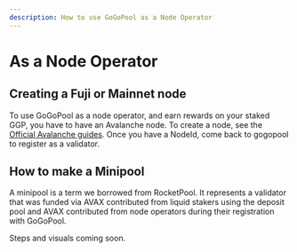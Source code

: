```yaml
---
description: How to use GoGoPool as a Node Operator
---
```


# As a Node Operator

## Creating a Fuji or Mainnet node

To use GoGoPool as a node operator, and earn rewards on your staked GGP, you have to have an Avalanche node. To create a node, see the [Official Avalanche guides](https://docs.avax.network/nodes). Once you have a NodeId, come back to gogopool to register as a validator.

## How to make a Minipool

A minipool is a term we borrowed from RocketPool. It represents a validator that was funded via AVAX contributed from liquid stakers using the deposit pool and AVAX contributed from node operators during their registration with GoGoPool.

Steps and visuals coming soon.
